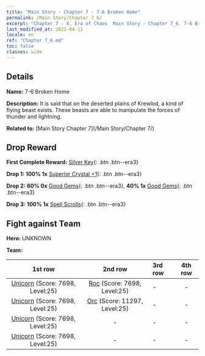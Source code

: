 ```yaml
---
title: "Main Story - Chapter 7 - 7-6 Broken Home"
permalink: /Main Story/Chapter 7_6/
excerpt: "Chapter 7 - 6. Era of Chaos  Main Story - Chapter 7_6. 7-6 Broken Home"
last_modified_at: 2021-04-11
locale: en
ref: "Chapter 7_6.md"
toc: false
classes: wide
---
```


## Details

 **Name:** 7-6 Broken Home

 **Description:** It is said that on the deserted plains of Krewlod, a kind of flying beast exists. These beasts are able to manipulate the forces of thunder and lightning.

 **Related to:** [Main Story Chapter 7](/Main Story/Chapter 7/)

## Drop Reward

 **First Complete Reward:** [Silver Key](/Items/con_693/){: .btn .btn--era3}

 **Drop 1:** **100% 1x** [Superior Crystal +1](/Items/mat_24/){: .btn .btn--era3}

 **Drop 2:** **60% 0x** [Good Gems](/Items/mat_16/){: .btn .btn--era3}, **40% 1x** [Good Gems](/Items/mat_16/){: .btn .btn--era3}

 **Drop 3:** **100% 1x** [Spell Scrolls](/Items/con_694/){: .btn .btn--era3}


## Fight against Team
 **Hero:** UNKNOWN

 **Team:**


  | 1st row | 2nd row | 3rd row | 4th row |
  |:----:|:----:|:----|:----:|
  | [Unicorn](/units/Unicorn/) (Score: 7698, Level:25)  | [Roc](/units/Roc/) (Score: 7698, Level:25)  | - | - |
  | [Unicorn](/units/Unicorn/) (Score: 7698, Level:25)  | [Orc](/units/Orc/) (Score: 11297, Level:25)  | - | - |
  | [Unicorn](/units/Unicorn/) (Score: 7698, Level:25)  | - | - | - |
  | [Unicorn](/units/Unicorn/) (Score: 7698, Level:25)  | - | - | - |


